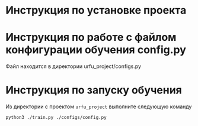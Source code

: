 # Инструкция по установке проекта


# Инструкция по работе с файлом конфигурации обучения config.py

Файл находится в директории urfu_project/configs.py

# Инструкция по запуску обучения

Из директории с проектом `urfu_project` выполните следующую команду
```sh
python3 ./train.py ./configs/config.py
```